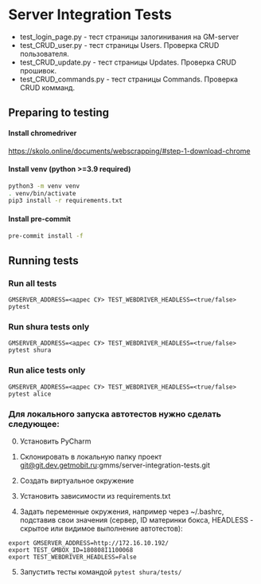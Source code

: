 # Server Integration Tests

* test_login_page.py - тест страницы залогинивания на GM-server
* test_CRUD_user.py  - тест страницы Users. Проверка CRUD пользователя.
* test_CRUD_update.py - тест страницы Updates. Проверка CRUD прошивок.
* test_CRUD_commands.py - тест страницы Commands. Проверка CRUD комманд.

## Preparing to testing
#### Install chromedriver
https://skolo.online/documents/webscrapping/#step-1-download-chrome  
  
#### Install venv (python >=3.9 required)
```bash
python3 -m venv venv
. venv/bin/activate
pip3 install -r requirements.txt
```

#### Install pre-commit
```bash
pre-commit install -f
```

## Running tests

### Run all tests
`GMSERVER_ADDRESS=<адрес СУ> TEST_WEBDRIVER_HEADLESS=<true/false> pytest`

### Run shura tests only  
`GMSERVER_ADDRESS=<адрес СУ> TEST_WEBDRIVER_HEADLESS=<true/false> pytest shura`

### Run alice tests only  
`GMSERVER_ADDRESS=<адрес СУ> TEST_WEBDRIVER_HEADLESS=<true/false> pytest alice`

### Для локального запуска автотестов нужно сделать следующее:

0) Установить PyCharm

1) Склонировать в локальную папку проект git@git.dev.getmobit.ru:gmms/server-integration-tests.git

2) Создать виртуальное окружение

3) Установить зависимости из requirements.txt

4) Задать переменные окружения, например через ~/.bashrc, подставив свои значения (сервер, ID материнки бокса, HEADLESS - скрытое или видимое выполнение автотестов):
```
export GMSERVER_ADDRESS=http://172.16.10.192/
export TEST_GMBOX_ID=180808I1100068
export TEST_WEBDRIVER_HEADLESS=False
```

5) Запустить тесты командой ```pytest shura/tests/```